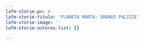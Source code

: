 ```yaml
---
lafm-storie-pv: 4
lafm-storie-titulo: 'PLANETA MARTA: GRANDI PULIZIE'
lafm-storie-image: ''
lafm-storie-autores-list: []

---
```

